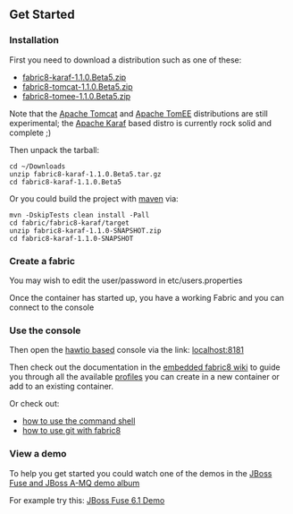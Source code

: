 ## Get Started

### Installation

First you need to download a distribution such as one of these:

* [fabric8-karaf-1.1.0.Beta5.zip](http://central.maven.org/maven2/io/fabric8/fabric8-karaf/1.1.0.Beta5/fabric8-karaf-1.1.0.Beta5.zip)
* [fabric8-tomcat-1.1.0.Beta5.zip](http://central.maven.org/maven2/io/fabric8/runtime/fabric8-tomcat/1.1.0.Beta5/fabric8-tomcat-1.1.0.Beta5.zip)
* [fabric8-tomee-1.1.0.Beta5.zip](http://central.maven.org/maven2/io/fabric8/runtime/fabric8-tomee/1.1.0.Beta5/fabric8-tomee-1.1.0.Beta5.zip)

Note that the [Apache Tomcat](https://tomcat.apache.org/) and [Apache TomEE](http://tomee.apache.org/) distributions are still experimental; the [Apache Karaf](http://karaf.apache.org/) based distro is currently rock solid and complete ;)

Then unpack the tarball:

    cd ~/Downloads
    unzip fabric8-karaf-1.1.0.Beta5.tar.gz
    cd fabric8-karaf-1.1.0.Beta5

Or you could build the project with [maven](http://maven.apache.org/) via:

    mvn -DskipTests clean install -Pall
    cd fabric/fabric8-karaf/target
    unzip fabric8-karaf-1.1.0-SNAPSHOT.zip
    cd fabric8-karaf-1.1.0-SNAPSHOT

### Create a fabric

You may wish to edit the user/password in etc/users.properties

Once the container has started up, you have a working Fabric and you can connect to the console

### Use the console

Then open the [hawtio based](http://hawt.io/) console via the link: <a class="btn" href="http://localhost:8181/">localhost:8181</a>

Then check out the documentation in the [embedded fabric8 wiki](http://localhost:8181/hawtio/index.html#/wiki/branch/1.0/view/fabric/profiles) to guide you through all the available [profiles](#/site/book/doc/index.md?chapter=profiles_md) you can create in a new container or add to an existing container.

Or check out:

 * [how to use the command shell](#/site/book/doc/index.md?chapter=agent_md)
 * [how to use git with fabric8](#/site/book/doc/index.md?chapter=git_md)

### View a demo

To help you get started you could watch one of the demos in the  <a class="btn" href="https://vimeo.com/album/2635012">JBoss Fuse and JBoss A-MQ demo album</a>

For example try this: <a class="btn" href="https://vimeo.com/80625940">JBoss Fuse 6.1 Demo</a>
